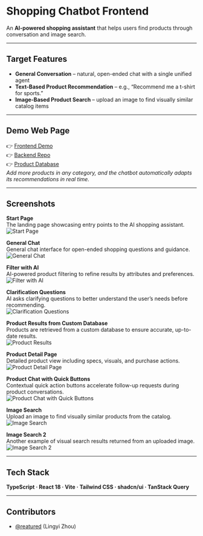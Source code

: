 # Shopping Chatbot Frontend

An **AI-powered shopping assistant** that helps users find products through conversation and image search.

---

## Target Features
- **General Conversation** – natural, open-ended chat with a single unified agent  
- **Text-Based Product Recommendation** – e.g., “Recommend me a t-shirt for sports.”  
- **Image-Based Product Search** – upload an image to find visually similar catalog items  

---

## Demo Web Page
👉 [Frontend Demo](https://shopping-chatbot-frontend.lovable.app)  
👉 [Backend Repo](https://github.com/reatured/ecommerce-chatbot-api)  
👉 [Product Database](https://docs.google.com/spreadsheets/d/1LjQn5xgkAsXlW0kxCfq60C8P_siXzzGksx8LdMOH9YU/edit?usp=sharing)  
_Add more products in any category, and the chatbot automatically adapts its recommendations in real time._

---

## Screenshots
**Start Page**  
The landing page showcasing entry points to the AI shopping assistant.  
![Start Page](./Image/Start%20Page.jpeg)

**General Chat**  
General chat interface for open-ended shopping questions and guidance.  
![General Chat](./Image/AI%20Shopping%20General%20Chat.jpeg)

**Filter with AI**  
AI-powered product filtering to refine results by attributes and preferences.  
![Filter with AI](./Image/Filter%20with%20AI.png)

**Clarification Questions**  
AI asks clarifying questions to better understand the user’s needs before recommending.  
![Clarification Questions](./Image/Clarification%20questions%20from%20AI%20.png)

**Product Results from Custom Database**  
Products are retrieved from a custom database to ensure accurate, up-to-date results.  
![Product Results](./Image/Product%20queried%20from%20custom%20database.png)

**Product Detail Page**  
Detailed product view including specs, visuals, and purchase actions.  
![Product Detail Page](./Image/Product%20detail%20page.png)

**Product Chat with Quick Buttons**  
Contextual quick action buttons accelerate follow-up requests during product conversations.  
![Product Chat with Quick Buttons](./Image/Product%20Chat%20with%20Quick%20Buttons.png)

**Image Search**  
Upload an image to find visually similar products from the catalog.  
![Image Search](./Image/Image%20Search.png)

**Image Search 2**  
Another example of visual search results returned from an uploaded image.  
![Image Search 2](./Image/Image%20Search%202.png)

---

## Tech Stack
**TypeScript · React 18 · Vite · Tailwind CSS · shadcn/ui · TanStack Query**

---

## Contributors
- [@reatured](https://github.com/reatured) (Lingyi Zhou)  

